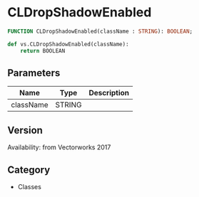 # CLDropShadowEnabled

```pascal
FUNCTION CLDropShadowEnabled(className : STRING): BOOLEAN;
```

```python
def vs.CLDropShadowEnabled(className):
    return BOOLEAN
```

## Parameters
|Name|Type|Description|
|---|---|---|
|className|STRING|   |

## Version
Availability: from Vectorworks 2017

## Category
* Classes

